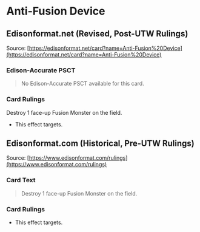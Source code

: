 # Anti-Fusion Device

## Edisonformat.net (Revised, Post-UTW Rulings)

Source: [https://edisonformat.net/card?name=Anti-Fusion%20Device](https://edisonformat.net/card?name=Anti-Fusion%20Device)

### Edison-Accurate PSCT

> No Edison-Accurate PSCT available for this card.

### Card Rulings

Destroy 1 face-up Fusion Monster on the field.
*   This effect targets.


## Edisonformat.com (Historical, Pre-UTW Rulings)

Source: [https://www.edisonformat.com/rulings](https://www.edisonformat.com/rulings)

### Card Text

> Destroy 1 face-up Fusion Monster on the field.

### Card Rulings

*   This effect targets.



